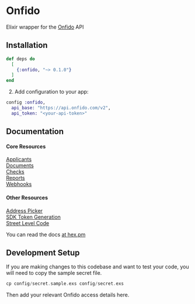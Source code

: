 # Onfido

Elixir wrapper for the [Onfido](https://onfido.com) API

## Installation

```elixir
def deps do
  [
    {:onfido, "~> 0.1.0"}
  ]
end
```

2. Add configuration to your app:

```elixir
config :onfido,
  api_base: "https://api.onfido.com/v2",
  api_token: "<your-api-token>"
```

## Documentation

#### Core Resources

[Applicants](https://hexdocs.pm/modulr/Modulr.Resources.Applicant.html)\
[Documents](https://hexdocs.pm/modulr/Modulr.Resources.Documents.html)\
[Checks](https://hexdocs.pm/modulr/Modulr.Resources.Check.html)\
[Reports](https://hexdocs.pm/modulr/Modulr.Resources.Report.html)\
[Webhooks](https://hexdocs.pm/modulr/Modulr.Resources.Webhook.html)

#### Other Resources

[Address Picker](https://hexdocs.pm/modulr/Modulr.Resources.AddressPicker.html)\
[SDK Token Generation](https://hexdocs.pm/modulr/Modulr.Resources.SdkToken.html)\
[Street Level Code](https://hexdocs.pm/modulr/Modulr.Resources.StreetLevelCode.html)

You can read the docs [at hex.pm](https://hexdocs.pm/onfido)

## Development Setup

If you are making changes to this codebase and want to test your code, you will need to copy the sample secret file.

```elixir
cp config/secret.sample.exs config/secret.exs
```

Then add your relevant Onfido access details here.
